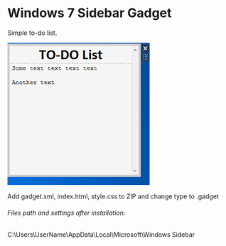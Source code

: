 # Windows 7 Sidebar Gadget

Simple to-do list.

![solarized dualmode](https://github.com/AndreyZu/todo/raw/master/screen.png)

Add gadget.xml, index.html, style.css to ZIP and change type to .gadget

###### Files path and settings after installation:

C:\Users\UserName\AppData\Local\Microsoft\Windows Sidebar